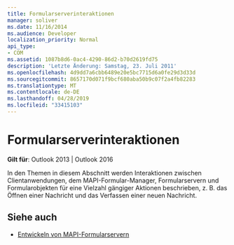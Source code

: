 ```yaml
---
title: Formularserverinteraktionen
manager: soliver
ms.date: 11/16/2014
ms.audience: Developer
localization_priority: Normal
api_type:
- COM
ms.assetid: 1087b8d6-0ac4-4290-86d2-b70d2619fd75
description: 'Letzte Änderung: Samstag, 23. Juli 2011'
ms.openlocfilehash: 4d9dd7a6cbb6489e20e5bc7715d6a0fe29d3d33d
ms.sourcegitcommit: 8657170d071f9bcf680aba50b9c07f2a4fb82283
ms.translationtype: MT
ms.contentlocale: de-DE
ms.lasthandoff: 04/28/2019
ms.locfileid: "33415103"
---
```

# <a name="form-server-interactions"></a>Formularserverinteraktionen

**Gilt für**: Outlook 2013 | Outlook 2016 
  
In den Themen in diesem Abschnitt werden Interaktionen zwischen Clientanwendungen, dem MAPI-Formular-Manager, Formularservern und Formularobjekten für eine Vielzahl gängiger Aktionen beschrieben, z. B. das Öffnen einer Nachricht und das Verfassen einer neuen Nachricht.
  
## <a name="see-also"></a>Siehe auch

- [Entwickeln von MAPI-Formularservern](developing-mapi-form-servers.md)

